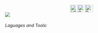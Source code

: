 <div style="display: flex; justify-content: center; align-items: center;">
  <img alt="VS Code" width="25px" src="https://cdn.jsdelivr.net/gh/devicons/devicon@latest/icons/vscode/vscode-original.svg" />
  <img alt="C Programming" width="25px" src="https://cdn.jsdelivr.net/gh/devicons/devicon@latest/icons/c/c-original.svg" />
  <img alt="Python" width="25px" src="https://cdn.jsdelivr.net/gh/devicons/devicon@latest/icons/python/python-original.svg" />
</div>


<picture>
  <source
    srcset="https://github-readme-stats.vercel.app/api?username=ZelGel&show_icons=true&theme=radical"
    media="(prefers-color-scheme: dark)"
  />
  <source
    srcset="https://github-readme-stats.vercel.app/api?username=ZelGel&show_icons=true"
    media="(prefers-color-scheme: light), (prefers-color-scheme: no-preference)"
  />
  <img src="https://github-readme-stats.vercel.app/api?username=ZelGel&show_icons=true" />
</picture>




###### Laguages and Tools:
